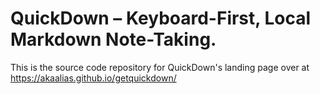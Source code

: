 # QuickDown – Keyboard-First, Local Markdown Note-Taking.
This is the source code repository for QuickDown's landing page over at https://akaalias.github.io/getquickdown/
